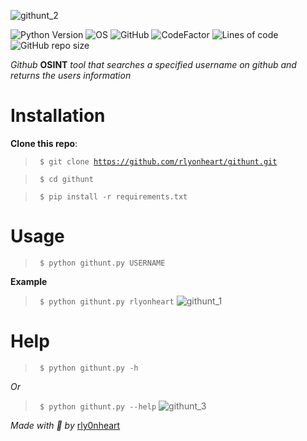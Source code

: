 ![githunt_2](https://user-images.githubusercontent.com/74001397/132065910-7f1b15b9-57ee-4907-ba28-87f3212344d1.png)

![Python Version](https://img.shields.io/badge/python-3.x-blue?style=flat&logo=python)
![OS](https://img.shields.io/badge/OS-GNU%2FLinux-red?style=flat&logo=linux)
![GitHub](https://img.shields.io/github/license/rlyonheart/githunt?style=flat)
![CodeFactor](https://www.codefactor.io/repository/github/rlyonheart/githunt/badge)
![Lines of code](https://img.shields.io/tokei/lines/github/rlyonheart/githunt)
![GitHub repo size](https://img.shields.io/github/repo-size/rlyonheart/githunt)

*Github* **OSINT** *tool that searches a specified username on github and returns the users information*

# Installation
**Clone this repo**:
> <code> $ git clone https://github.com/rlyonheart/githunt.git</code>
  
> <code> $ cd githunt</code>

> <code> $ pip install -r requirements.txt</code>
  
# Usage
> <code> $ python githunt.py USERNAME</code>
  
**Example**
> <code> $ python githunt.py rlyonheart</code>
  ![githunt_1](https://user-images.githubusercontent.com/74001397/132064122-1ac79aeb-99ae-496a-9838-915947ae18fd.jpg)

# Help
> <code> $ python githunt.py -h</code>

*Or*
> <code> $ python githunt.py --help</code>
![githunt_3](https://user-images.githubusercontent.com/74001397/132064578-ac716014-e4e6-46fa-bc5f-d57fb3d53742.jpg)


*Made with 🖤 by* [rly0nheart](https://about.me/rlyonheart)
